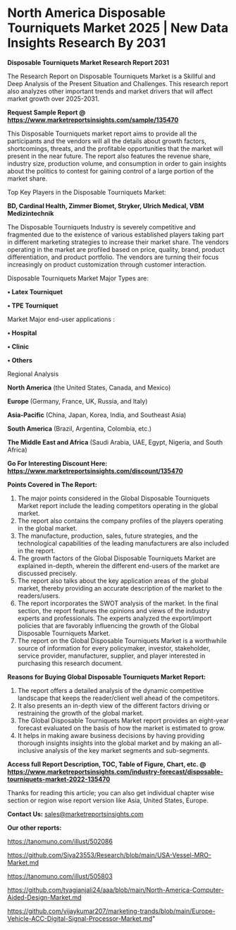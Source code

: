 # North America Disposable Tourniquets Market 2025 | New Data Insights Research By 2031

<strong>Disposable Tourniquets Market Research Report 2031</strong>

The Research Report on Disposable Tourniquets Market is a Skillful and Deep Analysis of the Present Situation and Challenges. This research report also analyzes other important trends and market drivers that will affect market growth over 2025-2031.

<strong>Request Sample Report @ <a href=https://www.marketreportsinsights.com/sample/135470>https://www.marketreportsinsights.com/sample/135470</a></strong>

This Disposable Tourniquets market report aims to provide all the participants and the vendors will all the details about growth factors, shortcomings, threats, and the profitable opportunities that the market will present in the near future. The report also features the revenue share, industry size, production volume, and consumption in order to gain insights about the politics to contest for gaining control of a large portion of the market share.

Top Key Players in the Disposable Tourniquets Market:

<strong>BD, Cardinal Health, Zimmer Biomet, Stryker, Ulrich Medical, VBM Medizintechnik</strong>

The Disposable Tourniquets Industry is severely competitive and fragmented due to the existence of various established players taking part in different marketing strategies to increase their market share. The vendors operating in the market are profiled based on price, quality, brand, product differentiation, and product portfolio. The vendors are turning their focus increasingly on product customization through customer interaction.

Disposable Tourniquets Market Major Types are:

<strong>• Latex Tourniquet

• TPE Tourniquet</strong>

Market Major end-user applications :

<strong>• Hospital

• Clinic

• Others</strong>

Regional Analysis

</u><strong><b>North America</b></strong> (the United States, Canada, and Mexico)

<strong><b>Europe </b></strong>(Germany, France, UK, Russia, and Italy)

<strong><b>Asia-Pacific</b></strong> (China, Japan, Korea, India, and Southeast Asia)

<strong><b>South America</b></strong> (Brazil, Argentina, Colombia, etc.)

<strong><b>The Middle East and Africa</b></strong> (Saudi Arabia, UAE, Egypt, Nigeria, and South Africa)

<strong>Go For Interesting Discount Here: <a href=https://www.marketreportsinsights.com/discount/135470>https://www.marketreportsinsights.com/discount/135470</a></strong>

<strong>Points Covered in The Report:</strong>
<ol>
  <li>The major points considered in the Global Disposable Tourniquets Market report include the leading competitors operating in the global market.</li>
  <li>The report also contains the company profiles of the players operating in the global market.</li>
  <li>The manufacture, production, sales, future strategies, and the technological capabilities of the leading manufacturers are also included in the report.</li>
  <li>The growth factors of the Global Disposable Tourniquets Market are explained in-depth, wherein the different end-users of the market are discussed precisely.</li>
  <li>The report also talks about the key application areas of the global market, thereby providing an accurate description of the market to the readers/users.</li>
  <li>The report incorporates the SWOT analysis of the market. In the final section, the report features the opinions and views of the industry experts and professionals. The experts analyzed the export/import policies that are favorably influencing the growth of the Global Disposable Tourniquets Market.</li>
  <li>The report on the Global Disposable Tourniquets Market is a worthwhile source of information for every policymaker, investor, stakeholder, service provider, manufacturer, supplier, and player interested in purchasing this research document.</li>
</ol>
<strong>Reasons for Buying Global Disposable Tourniquets Market Report:</strong>

<ol>
  <li>The report offers a detailed analysis of the dynamic competitive landscape that keeps the reader/client well ahead of the competitors.</li>
  <li>It also presents an in-depth view of the different factors driving or restraining the growth of the global market.</li>
  <li>The Global Disposable Tourniquets Market report provides an eight-year forecast evaluated on the basis of how the market is estimated to grow.</li>
  <li>It helps in making aware business decisions by having providing thorough insights insights into the global market and by making an all-inclusive analysis of the key market segments and sub-segments.</li>
</ol>
<strong>Access full Report Description, TOC, Table of Figure, Chart, etc. @ <a href=https://www.marketreportsinsights.com/industry-forecast/disposable-tourniquets-market-2022-135470>https://www.marketreportsinsights.com/industry-forecast/disposable-tourniquets-market-2022-135470</a></strong>


Thanks for reading this article; you can also get individual chapter wise section or region wise report version like Asia, United States, Europe.

<strong>Contact Us:</strong>
sales@marketreportsinsights.com

<strong>Our other reports:</strong>

<a href=https://tanomuno.com/illust/502086>https://tanomuno.com/illust/502086</a>

<a href=https://github.com/Siya23553/Research/blob/main/USA-Vessel-MRO-Market.md>https://github.com/Siya23553/Research/blob/main/USA-Vessel-MRO-Market.md</a>

<a href=https://tanomuno.com/illust/505803>https://tanomuno.com/illust/505803</a>

<a href=https://github.com/tyagianjali24/aaa/blob/main/North-America-Computer-Aided-Design-Market.md>https://github.com/tyagianjali24/aaa/blob/main/North-America-Computer-Aided-Design-Market.md</a>

<a href=https://github.com/vijaykumar207/marketing-trands/blob/main/Europe-Vehicle-ACC-Digital-Signal-Processor-Market.md>https://github.com/vijaykumar207/marketing-trands/blob/main/Europe-Vehicle-ACC-Digital-Signal-Processor-Market.md</a>"
